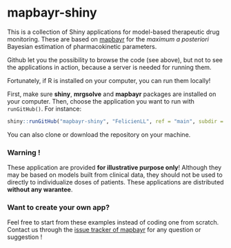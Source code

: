
# mapbayr-shiny

<!-- badges: start -->
<!-- badges: end -->

This is a collection of Shiny applications for model-based therapeutic drug monitoring. These are based on [mapbayr](https://github.com/FelicienLL/mapbayr) for the *maximum a posteriori* Bayesian estimation of pharmacokinetic parameters.

Github let you the possibility to browse the code (see above), but not to see the applications in action, because a server is needed for running them. 

Fortunately, if R is installed on your computer, you can run them locally! 

First, make sure **shiny**, **mrgsolve** and **mapbayr** packages are installed on your computer.
Then, choose the application you want to run with `runGitHub()`. For instance: 
```r
shiny::runGitHub("mapbayr-shiny", "FelicienLL", ref = "main", subdir = "901-carboplatin")
```

You can also clone or download the repository on your machine.

### Warning !

These application are provided **for illustrative purpose only**! Although they may be based on models built from clinical data, they should not be used to directly to individualize doses of patients. These applications are distributed **without any warantee**.

### Want to create your own app?
Feel free to start from these examples instead of coding one from scratch. Contact us through the [issue tracker of mapbayr](https://github.com/FelicienLL/mapbayr/issues) for any question or suggestion !